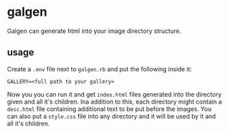 # galgen

Galgen can generate html into your image directory structure.

## usage

Create a `.env` file next to `galgen.rb` and put the following inside it:
```
GALLERY=<full path to your gallery>
```

Now you you can run it and get `index.html` files generated into the directory
given and all it's children.
Ina addition to this, each directory might contain a `desc.html` file containing
additional text to be put before the images.
You can also put a `style.css` file into any directory and it will be used by
it and all it's children.
